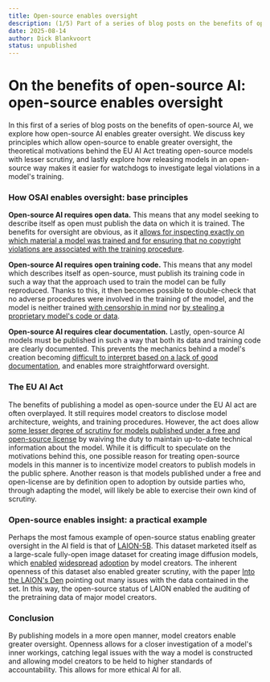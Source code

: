 ```yaml
---
title: Open-source enables oversight
description: (1/5) Part of a series of blog posts on the benefits of open-source AI.
date: 2025-08-14
author: Dick Blankvoort
status: unpublished
---
```

# On the benefits of open-source AI: open-source enables oversight
<author :author="author"></author>

In this first of a series of blog posts on the benefits of open-source AI, we explore how open-source AI enables greater oversight. We discuss key principles which allow open-source to enable greater oversight, the theoretical motivations behind the EU AI Act treating open-source models with lesser scrutiny, and lastly explore how releasing models in an open-source way makes it easier for watchdogs to investigate legal violations in a model's training.

### How OSAI enables oversight: base principles
**Open-source AI requires open data.** This means that any model seeking to describe itself as open must publish the data on which it is trained. The benefits for oversight are obvious, as it [allows for inspecting exactly on which material a model was trained and for ensuring that no copyright violations are associated with the training procedure](https://arxiv.org/abs/2311.03449).

**Open-source AI requires open training code.** This means that any model which describes itself as open-source, must publish its training code in such a way that the approach used to train the model can be fully reproduced. Thanks to this, it then becomes possible to double-check that no adverse procedures were involved in the training of the model, and the model is neither trained [with censorship in mind](https://acrlog.org/2025/07/21/we-couldnt-generate-an-answer-for-your-question/) nor [by stealing a proprietary model's code or data](https://techstartups.com/2025/02/03/did-openai-steal-deepseeks-code-o3-mini-reasoning-in-chinese-sparks-ai-theft-controversy-over-alleged-copy-and-paste/).

**Open-source AI requires clear documentation.** Lastly, open-source AI models must be published in such a way that both its data and training code are clearly documented. This prevents the mechanics behind a model's creation becoming [difficult to interpret based on a lack of good documentation](https://www.sciencedirect.com/science/article/abs/pii/S0164121225001207), and enables more straightforward oversight.

### The EU AI Act
The benefits of publishing a model as open-source under the EU AI act are often overplayed. It still requires model creators to disclose model architecture, weights, and training procedures. However, the act does allow [some lesser degree of scrutiny for models published under a free and open-source license](https://www.jdsupra.com/legalnews/the-eu-ai-act-open-source-exceptions-9085314/) by waiving the duty to maintain up-to-date technical information about the model. While it is difficult to speculate on the motivations behind this, one possible reason for treating open-source models in this manner is to incentivize model creators to publish models in the public sphere. Another reason is that models published under a free and open-license are by definition open to adoption by outside parties who, through adapting the model, will likely be able to exercise their own kind of scrutiny.

### Open-source enables insight: a practical example
Perhaps the most famous example of open-source status enabling greater oversight in the AI field is that of [LAION-5B](https://arxiv.org/abs/2210.08402). This dataset marketed itself as a large-scale fully-open image dataset for creating image diffusion models, which [enabled](https://github.com/CompVis/stable-diffusion) [widespread](https://arxiv.org/abs/2409.11340) [adoption](https://github.com/superhero-7/AltDiffusion) by model creators. The inherent openness of this dataset also enabled greater scrutiny, with the paper [Into the LAION's Den](https://arxiv.org/abs/2311.03449) pointing out many issues with the data contained in the set. In this way, the open-source status of LAION enabled the auditing of the pretraining data of major model creators.

### Conclusion
By publishing models in a more open manner, model creators enable greater oversight. Openness allows for a closer investigation of a model's inner workings, catching legal issues with the way a model is constructed and allowing model creators to be held to higher standards of accountability. This allows for more ethical AI for all.
